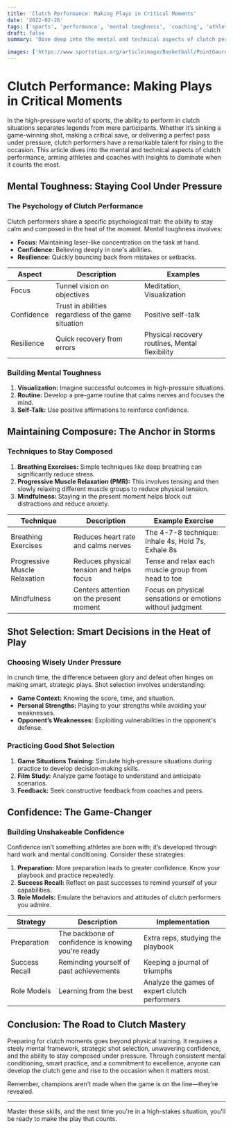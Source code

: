 ```yaml
---
title: 'Clutch Performance: Making Plays in Critical Moments'
date: '2022-02-26'
tags: ['sports', 'performance', 'mental toughness', 'coaching', 'athlete', 'clutch moments', 'shot selection', 'confidence', 'composure']
draft: false
summary: 'Dive deep into the mental and technical aspects of clutch performance in sports, and learn the secrets to excel when the stakes are highest.'

images: ['https://www.sportstips.org/articleimage/Basketball/PointGaurd/clutch_performance_making_plays_in_critical_moments.webp']
---
```


# Clutch Performance: Making Plays in Critical Moments

In the high-pressure world of sports, the ability to perform in clutch situations separates legends from mere participants. Whether it’s sinking a game-winning shot, making a critical save, or delivering a perfect pass under pressure, clutch performers have a remarkable talent for rising to the occasion. This article dives into the mental and technical aspects of clutch performance, arming athletes and coaches with insights to dominate when it counts the most.

## Mental Toughness: Staying Cool Under Pressure

### The Psychology of Clutch Performance

Clutch performers share a specific psychological trait: the ability to stay calm and composed in the heat of the moment. Mental toughness involves:

- **Focus:** Maintaining laser-like concentration on the task at hand.
- **Confidence:** Believing deeply in one's abilities.
- **Resilience:** Quickly bouncing back from mistakes or setbacks.

<p align="center">

| Aspect      | Description                                               | Examples               |
|-------------|-----------------------------------------------------------|------------------------|
| Focus       | Tunnel vision on objectives                              | Meditation, Visualization |
| Confidence  | Trust in abilities regardless of the game situation       | Positive self-talk     |
| Resilience  | Quick recovery from errors                                | Physical recovery routines, Mental flexibility |

</p>

### Building Mental Toughness

1. **Visualization:** Imagine successful outcomes in high-pressure situations.
2. **Routine:** Develop a pre-game routine that calms nerves and focuses the mind.
3. **Self-Talk:** Use positive affirmations to reinforce confidence.

## Maintaining Composure: The Anchor in Storms

### Techniques to Stay Composed

1. **Breathing Exercises:** Simple techniques like deep breathing can significantly reduce stress.
2. **Progressive Muscle Relaxation (PMR):** This involves tensing and then slowly relaxing different muscle groups to reduce physical tension.
3. **Mindfulness:** Staying in the present moment helps block out distractions and reduce anxiety.

<p align="center">

| Technique                 | Description                                   | Example Exercise                                 |
|---------------------------|-----------------------------------------------|-------------------------------------------------|
| Breathing Exercises       | Reduces heart rate and calms nerves           | The 4-7-8 technique: Inhale 4s, Hold 7s, Exhale 8s |
| Progressive Muscle Relaxation| Reduces physical tension and helps focus   | Tense and relax each muscle group from head to toe |
| Mindfulness               | Centers attention on the present moment       | Focus on physical sensations or emotions without judgment |

</p>

## Shot Selection: Smart Decisions in the Heat of Play

### Choosing Wisely Under Pressure

In crunch time, the difference between glory and defeat often hinges on making smart, strategic plays. Shot selection involves understanding:

- **Game Context:** Knowing the score, time, and situation.
- **Personal Strengths:** Playing to your strengths while avoiding your weaknesses.
- **Opponent’s Weaknesses:** Exploiting vulnerabilities in the opponent's defense.

### Practicing Good Shot Selection

1. **Game Situations Training:** Simulate high-pressure situations during practice to develop decision-making skills.
2. **Film Study:** Analyze game footage to understand and anticipate scenarios.
3. **Feedback:** Seek constructive feedback from coaches and peers.

## Confidence: The Game-Changer

### Building Unshakeable Confidence

Confidence isn’t something athletes are born with; it’s developed through hard work and mental conditioning. Consider these strategies:

1. **Preparation:** More preparation leads to greater confidence. Know your playbook and practice repeatedly.
2. **Success Recall:** Reflect on past successes to remind yourself of your capabilities.
3. **Role Models:** Emulate the behaviors and attitudes of clutch performers you admire.

<p align="center">

| Strategy        | Description                                       | Implementation                 |
|-----------------|---------------------------------------------------|--------------------------------|
| Preparation     | The backbone of confidence is knowing you're ready| Extra reps, studying the playbook| 
| Success Recall  | Reminding yourself of past achievements           | Keeping a journal of triumphs   |
| Role Models     | Learning from the best                            | Analyze the games of expert clutch performers|

</p>

## Conclusion: The Road to Clutch Mastery

Preparing for clutch moments goes beyond physical training. It requires a steely mental framework, strategic shot selection, unwavering confidence, and the ability to stay composed under pressure. Through consistent mental conditioning, smart practice, and a commitment to excellence, anyone can develop the clutch gene and rise to the occasion when it matters most.

Remember, champions aren’t made when the game is on the line—they’re revealed.

---

Master these skills, and the next time you're in a high-stakes situation, you'll be ready to make the play that counts.